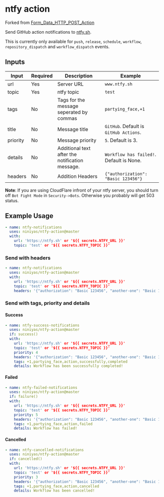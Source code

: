 # ntfy action

Forked from [Form_Data_HTTP_POST_Action](https://github.com/alikamal1/Form_Data_HTTP_POST_Action)

Send GitHub action notifications to [ntfy.sh](https://ntfy.sh).

This is currently only available for `push`, `release`, `schedule`, `workflow`, `repository_dispatch` and `workflow_dispatch` events.

## Inputs

|Input|Required| Description          |Example
|---|---|----------------------|---|
|url|Yes| Server URL      |`www.ntfy.sh`
|topic|Yes| ntfy topic           |`test`
|tags|No| Tags for the message seperated by commas |`partying_face,+1`
|title|No| Message title   |`GitHub`. Default is `GitHub Actions`.
|priority|No| Message priority   |`5`. Default is 3.
|details|No| Additional text after the notification message.   |`Workflow has failed!`. Default is None.
|headers|No| Addition Headers     |`{"authorization": "Basic 123456"}`

**Note**: If you are using CloudFlare infront of your ntfy server, you should turn off `Bot Fight Mode` in `Security->Bots`. Otherwise you probably will get 503 status.

## Example Usage

```yaml
- name: ntfy-notifications
  uses: niniyas/ntfy-action@master
  with:
    url: 'https://ntfy.sh' or '${{ secrets.NTFY_URL }}'
    topic: 'test' or '${{ secrets.NTFY_TOPIC }}'
```

### Send with headers

```yaml
- name: ntfy-notifications
  uses: niniyas/ntfy-action@master
  with:
    url: 'https://ntfy.sh' or '${{ secrets.NTFY_URL }}'
    topic: 'test' or '${{ secrets.NTFY_TOPIC }}'
    headers: '{"authorization": "Basic 123456", "another-one": "Basic 123456"}' or '${{ secrets.NTFY_HEADERS }}'
```

### Send with tags, priority and details

#### Success

```yaml
- name: ntfy-success-notifications
  uses: niniyas/ntfy-action@master
  if: success()
  with:
    url: 'https://ntfy.sh' or '${{ secrets.NTFY_URL }}'
    topic: 'test' or '${{ secrets.NTFY_TOPIC }}'
    priority: 4
    headers: '{"authorization": "Basic 123456", "another-one": "Basic 123456"}' or '${{ secrets.NTFY_HEADERS }}'
    tags: +1,partying_face,action,successfully,completed
    details: Workflow has been successfully completed!
```

#### Failed

```yaml
- name: ntfy-failed-notifications
  uses: niniyas/ntfy-action@master
  if: failure()
  with:
    url: 'https://ntfy.sh' or '${{ secrets.NTFY_URL }}'
    topic: 'test' or '${{ secrets.NTFY_TOPIC }}'
    priority: 5
    headers: '{"authorization": "Basic 123456", "another-one": "Basic 123456"}' or '${{ secrets.NTFY_HEADERS }}'
    tags: +1,partying_face,action,failed
    details: Workflow has failed!
```

#### Cancelled

```yaml
- name: ntfy-cancelled-notifications
  uses: niniyas/ntfy-action@master
  if: cancelled()
  with:
    url: 'https://ntfy.sh' or '${{ secrets.NTFY_URL }}'
    topic: 'test' or '${{ secrets.NTFY_TOPIC }}'
    priority: 3
    headers: '{"authorization": "Basic 123456", "another-one": "Basic 123456"}' or '${{ secrets.NTFY_HEADERS }}'
    tags: +1,partying_face,action,cancelled
    details: Workflow has been cancelled!
```

